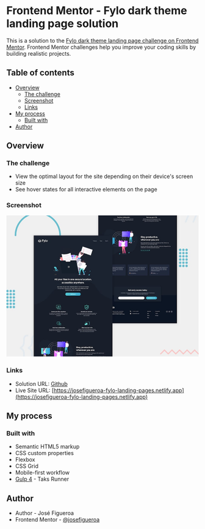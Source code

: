 # Frontend Mentor - Fylo dark theme landing page solution

This is a solution to the [Fylo dark theme landing page challenge on Frontend Mentor](https://www.frontendmentor.io/challenges/fylo-dark-theme-landing-page-5ca5f2d21e82137ec91a50fd). Frontend Mentor challenges help you improve your coding skills by building realistic projects. 

## Table of contents

- [Overview](#overview)
  - [The challenge](#the-challenge)
  - [Screenshot](#screenshot)
  - [Links](#links)
- [My process](#my-process)
  - [Built with](#built-with)
- [Author](#author)

## Overview

### The challenge

- View the optimal layout for the site depending on their device's screen size
- See hover states for all interactive elements on the page

### Screenshot

![](./design/desktop-preview.jpg)

### Links

- Solution URL: [Github](https://github.com/josefigueroa/frontend-mentor-fylo-landing-page)
- Live Site URL: [https://josefigueroa-fylo-landing-pages.netlify.app](https://josefigueroa-fylo-landing-pages.netlify.app)

## My process

### Built with

- Semantic HTML5 markup
- CSS custom properties
- Flexbox
- CSS Grid
- Mobile-first workflow
- [Gulp 4](https://gulpjs.com/) - Taks Runner

## Author

- Author - José Figueroa
- Frontend Mentor - [@josefigueroa](https://www.frontendmentor.io/profile/josefigueroa)